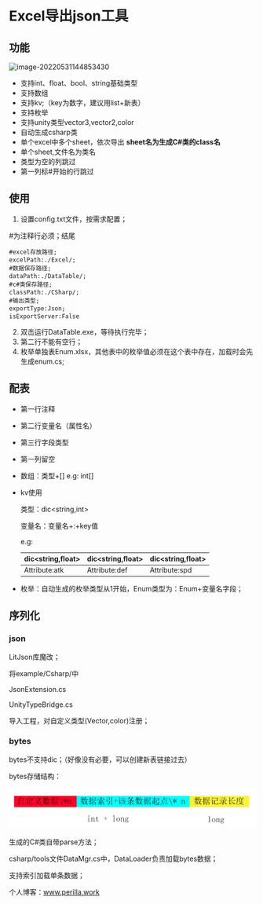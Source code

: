# Excel导出json工具

## 功能

![image-20220531144853430](https://gitee.com/small-perilla/pic-go/raw/master/image-20220531144853430.png)

- 支持int、float、bool、string基础类型
- 支持数组
- 支持kv;（key为数字，建议用list+新表）
- 支持枚举
- 支持unity类型vector3,vector2,color
- 自动生成csharp类
- 单个excel中多个sheet，依次导出 **sheet名为生成C#类的class名**
- 单个sheet,文件名为类名
- 类型为空的列跳过
- 第一列标#开始的行跳过

## 使用

1. 设置config.txt文件，按需求配置； 

#为注释行必须；结尾

```
#excel存放路径;
excelPath:./Excel/;
#数据保存路径;
dataPath:./DataTable/;
#c#类保存路径;
classPath:./CSharp/;
#输出类型;
exportType:Json;
isExportServer:False
```

2. 双击运行DataTable.exe，等待执行完毕；
2. 第二行不能有空行；
2. 枚举单独表Enum.xlsx，其他表中的枚举值必须在这个表中存在，加载时会先生成enum.cs;

## 配表

- 第一行注释

- 第二行变量名（属性名）

- 第三行字段类型

- 第一列留空

- 数组：类型+[] e.g: int[]

- kv使用 

  类型：dic<string,int>

  变量名：变量名+:+key值

  e.g:

  | dic<string,float> | dic<string,float> | dic<string,float> |
  | ----------------- | ----------------- | ----------------- |
  | Attribute:atk     | Attribute:def     | Attribute:spd     |

- 枚举：自动生成的枚举类型从1开始，Enum类型为：Enum+变量名字段；

## 序列化

### json

LitJson库魔改；

将example/Csharp/中

JsonExtension.cs

UnityTypeBridge.cs

导入工程，对自定义类型(Vector,color)注册；



### bytes

bytes不支持dic；（好像没有必要，可以创建新表链接过去）

bytes存储结构：

![image-20220607180017443](https://raw.githubusercontent.com/Rebort1012/picgo/main/image-20220607180017443.png)

生成的C#类自带parse方法；

csharp/tools文件DataMgr.cs中，DataLoader负责加载bytes数据；

支持索引加载单条数据；



个人博客：www.perilla.work
